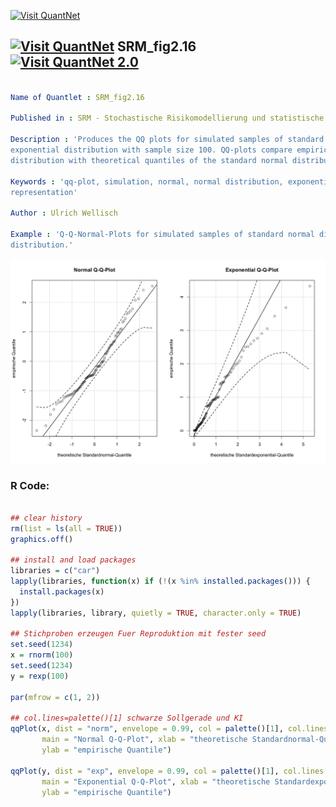 
[<img src="https://github.com/QuantLet/Styleguide-and-FAQ/blob/master/pictures/banner.png" width="888" alt="Visit QuantNet">](http://quantlet.de/)

## [<img src="https://github.com/QuantLet/Styleguide-and-FAQ/blob/master/pictures/qloqo.png" alt="Visit QuantNet">](http://quantlet.de/) **SRM_fig2.16** [<img src="https://github.com/QuantLet/Styleguide-and-FAQ/blob/master/pictures/QN2.png" width="60" alt="Visit QuantNet 2.0">](http://quantlet.de/)

```yaml

Name of Quantlet : SRM_fig2.16

Published in : SRM - Stochastische Risikomodellierung und statistische Methoden

Description : 'Produces the QQ plots for simulated samples of standard normal distribution and
exponential distribution with sample size 100. QQ-plots compare empirical quantiles of a
distribution with theoretical quantiles of the standard normal distribution .'

Keywords : 'qq-plot, simulation, normal, normal distribution, exponential, plot, graphical
representation'

Author : Ulrich Wellisch

Example : 'Q-Q-Normal-Plots for simulated samples of standard normal distribution and exponential
distribution.'

```

![Picture1](SRM_fig2.16.png)


### R Code:
```r

## clear history
rm(list = ls(all = TRUE))
graphics.off()

## install and load packages
libraries = c("car")
lapply(libraries, function(x) if (!(x %in% installed.packages())) {
  install.packages(x)
})
lapply(libraries, library, quietly = TRUE, character.only = TRUE)

## Stichproben erzeugen Fuer Reproduktion mit fester seed
set.seed(1234)
x = rnorm(100)
set.seed(1234)
y = rexp(100)

par(mfrow = c(1, 2))

## col.lines=palette()[1] schwarze Sollgerade und KI
qqPlot(x, dist = "norm", envelope = 0.99, col = palette()[1], col.lines = palette()[1], 
       main = "Normal Q-Q-Plot", xlab = "theoretische Standardnormal-Quantile", 
       ylab = "empirische Quantile")

qqPlot(y, dist = "exp", envelope = 0.99, col = palette()[1], col.lines = palette()[1], 
       main = "Exponential Q-Q-Plot", xlab = "theoretische Standardexponential-Quantile", 
       ylab = "empirische Quantile")

```
